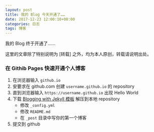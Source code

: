 ```yaml
---
layout: post
title: 我的 Blog 今天开通了……
date: 2017-12-23 12:00:10+00:00
categories: 日志
tags: 博客
---
```


我的 Blog 终于开通了……

这里的文章除了特别说明为 [转载] 之外，均为本人原创，转载请说明出处。

### 在 Githib Pages 快速开通个人博客

1. 在浏览器输入 `github.io`
2. 安要求在 github.com 创建 `username.github.io` 的 repository
3. 直到浏览器输入 `https://username.github.io` 出现 Hello World
4. 下载 [Blogging with Jekyll 模板](/assets/2017-start-blog/pmlpml.github.io-master.zip) 解压到本地 repository
    - 修改 `_config.yml`
    - 修改 `README.md`
    - 在 `_post` 目录中写你的第一个博客
5. 提交到 github





